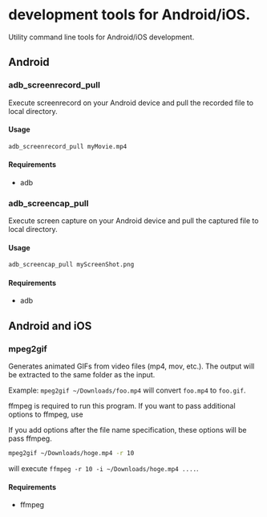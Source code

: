 # development tools for Android/iOS.
Utility command line tools for Android/iOS development.

## Android
### adb_screenrecord_pull
Execute screenrecord on your Android device and pull the recorded file to local directory.

#### Usage
```bash
adb_screenrecord_pull myMovie.mp4
```

#### Requirements
- adb

### adb_screencap_pull
Execute screen capture on your Android device and pull the captured file to local directory.

#### Usage
```bash
adb_screencap_pull myScreenShot.png
```

#### Requirements
- adb


## Android and iOS
### mpeg2gif
Generates animated GIFs from video files (mp4, mov, etc.).
The output will be extracted to the same folder as the input.

Example: `mpeg2gif ~/Downloads/foo.mp4` will convert `foo.mp4` to `foo.gif`.

ffmpeg is required to run this program.
If you want to pass additional options to ffmpeg, use

If you add options after the file name specification, these options will be pass ffmpeg.
```bash
mpeg2gif ~/Downloads/hoge.mp4 -r 10
```
will execute `ffmpeg -r 10 -i ~/Downloads/hoge.mp4 ....`.

#### Requirements
- ffmpeg

